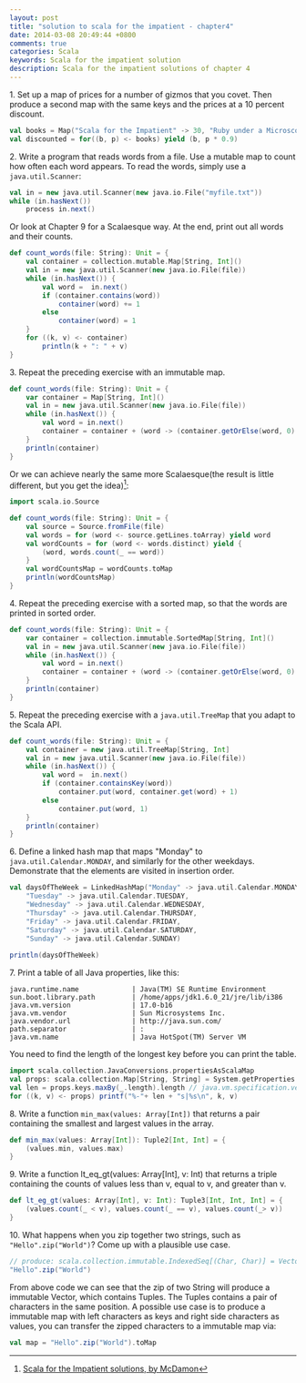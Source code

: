 ```yaml
---
layout: post
title: "solution to scala for the impatient - chapter4"
date: 2014-03-08 20:49:44 +0800
comments: true
categories: Scala
keywords: Scala for the impatient solution
description: Scala for the impatient solutions of chapter 4
---
```


1\. Set up a map of prices for a number of gizmos that you covet. Then produce a second map with the same keys and the prices at a 10 percent discount.

```scala
val books = Map("Scala for the Impatient" -> 30, "Ruby under a Microscope" -> 40, "Ruby Cookbook" -> 35)
val discounted = for((b, p) <- books) yield (b, p * 0.9)
```
<!--more-->

2\. Write a program that reads words from a file. Use a mutable map to count how often each word appears. To read the words, simply use a <code>java.util.Scanner</code>:
```scala
val in = new java.util.Scanner(new java.io.File("myfile.txt"))
while (in.hasNext()) 
	process in.next()
```
Or look at Chapter 9 for a Scalaesque way.
At the end, print out all words and their counts.

```scala
def count_words(file: String): Unit = {
	val container = collection.mutable.Map[String, Int]()
	val in = new java.util.Scanner(new java.io.File(file))
	while (in.hasNext()) {
		val word =  in.next()
		if (container.contains(word))
			container(word) += 1
		else
			container(word) = 1
	}
	for ((k, v) <- container)
		println(k + ": " + v)
}
```

3\. Repeat the preceding exercise with an immutable map.
```scala
def count_words(file: String): Unit = {
	var container = Map[String, Int]()
	val in = new java.util.Scanner(new java.io.File(file))
	while (in.hasNext()) {
		val word = in.next()
		container = container + (word -> (container.getOrElse(word, 0) + 1))
	}
	println(container)
}
```
Or we can achieve nearly the same more Scalaesque(the result is little different, but you get the idea)[^1]:
```scala
import scala.io.Source

def count_words(file: String): Unit = {
	val source = Source.fromFile(file)
	val words = for (word <- source.getLines.toArray) yield word
	val wordCounts = for (word <- words.distinct) yield {
  		(word, words.count(_ == word))
	}
	val wordCountsMap = wordCounts.toMap
	println(wordCountsMap)
}
```

4\. Repeat the preceding exercise with a sorted map, so that the words are printed in sorted order.
```scala
def count_words(file: String): Unit = {
	var container = collection.immutable.SortedMap[String, Int]()
	val in = new java.util.Scanner(new java.io.File(file))
	while (in.hasNext()) {
		val word = in.next()
		container = container + (word -> (container.getOrElse(word, 0) + 1))
	}
	println(container)
}
```

5\. Repeat the preceding exercise with a <code>java.util.TreeMap</code> that you adapt to the Scala API.
```scala
def count_words(file: String): Unit = {
	val container = new java.util.TreeMap[String, Int]
	val in = new java.util.Scanner(new java.io.File(file))
	while (in.hasNext()) {
		val word =  in.next()
		if (container.containsKey(word))
			container.put(word, container.get(word) + 1)
		else
			container.put(word, 1)
	}
	println(container)
}
```

6\. Define a linked hash map that maps "Monday" to <code>java.util.Calendar.MONDAY</code>, and similarly for the other weekdays. Demonstrate that the elements are visited in insertion order.
```scala
val daysOfTheWeek = LinkedHashMap("Monday" -> java.util.Calendar.MONDAY,
    "Tuesday" -> java.util.Calendar.TUESDAY,
    "Wednesday" -> java.util.Calendar.WEDNESDAY,
    "Thursday" -> java.util.Calendar.THURSDAY,
    "Friday" -> java.util.Calendar.FRIDAY,
    "Saturday" -> java.util.Calendar.SATURDAY,
    "Sunday" -> java.util.Calendar.SUNDAY)
    
println(daysOfTheWeek)
```

7\. Print a table of all Java properties, like this:
```
java.runtime.name             | Java(TM) SE Runtime Environment
sun.boot.library.path         | /home/apps/jdk1.6.0_21/jre/lib/i386
java.vm.version               | 17.0-b16
java.vm.vendor                | Sun Microsystems Inc.
java.vendor.url               | http://java.sun.com/
path.separator                | :
java.vm.name                  | Java HotSpot(TM) Server VM
```
You need to find the length of the longest key before you can print the table.
```scala
import scala.collection.JavaConversions.propertiesAsScalaMap
val props: scala.collection.Map[String, String] = System.getProperties
val len = props.keys.maxBy(_.length).length // java.vm.specification.version
for ((k, v) <- props) printf("%-"+ len + "s|%s\n", k, v)
```

8\. Write a function <code>min_max(values: Array[Int])</code> that returns a pair containing the smallest and largest values in the array.
```scala
def min_max(values: Array[Int]): Tuple2[Int, Int] = {
	(values.min, values.max)
}
```

9\. Write a function lt_eq_gt(values: Array[Int], v: Int) that returns a triple containing the counts of values less than v, equal to v, and greater than v.
```scala
def lt_eg_gt(values: Array[Int], v: Int): Tuple3[Int, Int, Int] = {
	(values.count(_ < v), values.count(_ == v), values.count(_> v))
}
```

10\. What happens when you zip together two strings, such as <code>"Hello".zip("World")</code>? Come up with a plausible use case.
```scala
// produce: scala.collection.immutable.IndexedSeq[(Char, Char)] = Vector((H,W), (e,o), (l,r), (l,l), (o,d))
"Hello".zip("World") 
```
From above code we can see that the zip of two String will produce a immutable Vector, which contains Tuples. The Tuples contains a pair of characters in the same position. A possible use case is to produce a immutable map with left characters as keys and right side characters as values, you can transfer the zipped characters to a immutable map via:
```scala
val map = "Hello".zip("World").toMap
```

[^1]: [Scala for the Impatient solutions, by McDamon](https://bitbucket.org/McDamon/scalaimpatient/src/4a11167459b2/ch04/answers.txt)
